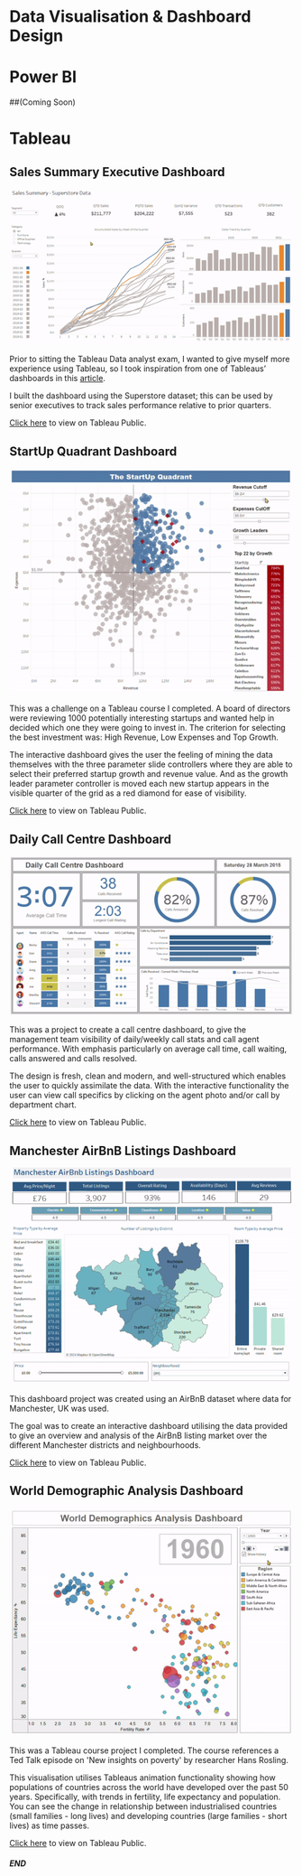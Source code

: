 # Data Visualisation & Dashboard Design

# Power BI 
##(Coming Soon)

# Tableau

## Sales Summary Executive Dashboard

![Sales Summary](assets/img/Tableau-SalesSummary-ezgif.com-crop.gif)




Prior to sitting the Tableau Data analyst exam, I wanted to give myself more experience using Tableau, so I took inspiration from one of Tableaus’ dashboards in this [article]( https://www.tableau.com/learn/articles/sales-dashboards-examples-and-templates).

I built the dashboard using the Superstore dataset; this can be used by senior executives to track sales performance relative to prior quarters.



[Click here](https://public.tableau.com/shared/C24RT2WZ4?:display_count=n&:origin=viz_share_link) to view on Tableau Public.




## StartUp Quadrant Dashboard
![StartUp Business Quadrant](assets/img/StartUpQuadrant.gif)



This was a challenge on a Tableau course I completed.  A board of directors were reviewing 1000 potentially interesting startups and wanted help in decided which one they were going to invest in.  The criterion for selecting the best investment was: High Revenue, Low Expenses and Top Growth.


The interactive dashboard gives the user the feeling of mining the data themselves with the three parameter slide controllers where they are able to select their preferred startup growth and revenue value.  And as the growth leader parameter controller is moved each new startup appears in the visible quarter of the grid as a red diamond for ease of visibility.



[Click here](https://public.tableau.com/shared/7QC9W6QMG?:display_count=n&:origin=viz_share_link) to view on Tableau Public.



## Daily Call Centre Dashboard
![Call Centre Dashboard](assets/img/CallCentreDashboard.gif)



This was a project to create a call centre dashboard, to give the management team visibility of daily/weekly call stats and call agent performance.  With emphasis particularly on average call time, call waiting, calls answered and calls resolved.  


The design is fresh, clean and modern, and well-structured which enables the user to quickly assimilate the data.  With the interactive functionality the user can view call specifics by clicking on the agent photo and/or call by department chart.


[Click here](https://public.tableau.com/views/CallCentreDashboard_17139916267290/Dashboard1?:language=pt-BR&:sid=&:display_count=n&:origin=viz_share_link) to view on Tableau Public.



## Manchester AirBnB Listings Dashboard
![Manchester AirBnB Listings Dashboard](assets/img/Tableau-ManchesterAirBnBListingsDashboard.gif)



This dashboard project was created using an AirBnB dataset where data for Manchester, UK was used.  

The goal was to create an interactive dashboard utilising the data provided to give an overview and analysis of the AirBnB listing market over the different Manchester districts and neighbourhoods.



[Click here](https://public.tableau.com/views/ManchesterAirBnBListingsDashboard/Dashboard1?:language=en-GB&:sid=&:display_count=n&:origin=viz_share_link) to view on Tableau Public.



## World Demographic Analysis Dashboard
![World Demographics Dashboard](assets/img/WorldDemographicDashboardAnalysis-NEW.gif)




This was a Tableau course project I completed.  The course references a Ted Talk episode on 'New insights on poverty' by researcher Hans Rosling.

This visualisation utilises Tableaus animation functionality showing how populations of countries across the world have developed over the past 50 years. Specifically, with trends in fertility, life expectancy and population.
You can see the change in relationship between industrialised countries (small families - long lives) and developing countries (large families - short lives) as time passes.




[Click here](https://public.tableau.com/views/WorldDemographicsAnalysisDashboard_17158057489460/WorldDemographics?:language=pt-BR&:sid=&:display_count=n&:origin=viz_share_link) to view on Tableau Public.








##### END








